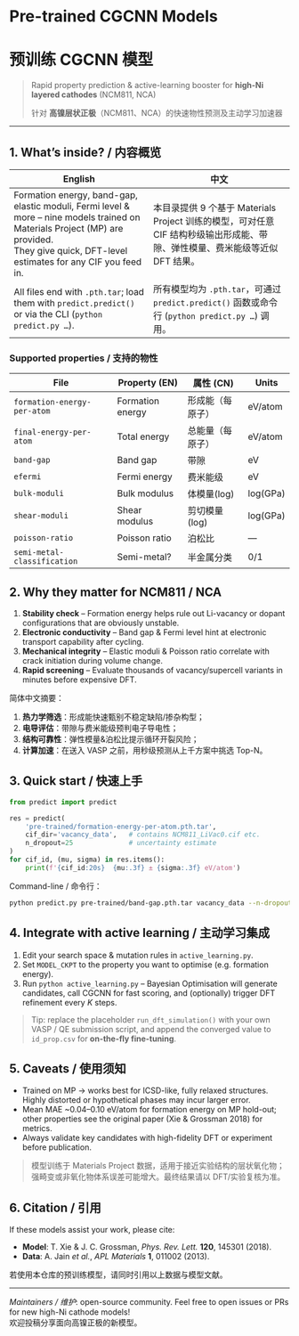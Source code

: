 # Pre-trained CGCNN Models  
# 预训练 CGCNN 模型

> Rapid property prediction & active-learning booster for **high-Ni layered cathodes** (NCM811, NCA)
> 
> 针对 **高镍层状正极**（NCM811、NCA）的快速物性预测及主动学习加速器

---

## 1. What’s inside? / 内容概览

English | 中文
--- | ---
Formation energy, band-gap, elastic moduli, Fermi level & more – nine models trained on Materials Project (MP) are provided.<br/>They give quick, DFT-level estimates for any CIF you feed in. | 本目录提供 9 个基于 Materials Project 训练的模型，可对任意 CIF 结构秒级输出形成能、带隙、弹性模量、费米能级等近似 DFT 结果。
All files end with `.pth.tar`; load them with `predict.predict()` or via the CLI (`python predict.py …`). | 所有模型均为 `.pth.tar`，可通过 `predict.predict()` 函数或命令行 (`python predict.py …`) 调用。


### Supported properties / 支持的物性

File | Property (EN) | 属性 (CN) | Units
---- | ------------- | --------- | -----
`formation-energy-per-atom` | Formation energy | 形成能（每原子） | eV/atom
`final-energy-per-atom`    | Total energy     | 总能量（每原子） | eV/atom
`band-gap`                 | Band gap         | 带隙            | eV
`efermi`                   | Fermi energy     | 费米能级         | eV
`bulk-moduli`              | Bulk modulus     | 体模量(log)     | log(GPa)
`shear-moduli`             | Shear modulus    | 剪切模量(log)   | log(GPa)
`poisson-ratio`            | Poisson ratio    | 泊松比           | —
`semi-metal-classification`| Semi-metal?      | 半金属分类       | 0/1

## 2. Why they matter for NCM811 / NCA

1. **Stability check** – Formation energy helps rule out Li-vacancy or dopant configurations that are obviously unstable.
2. **Electronic conductivity** – Band gap & Fermi level hint at electronic transport capability after cycling.
3. **Mechanical integrity** – Elastic moduli & Poisson ratio correlate with crack initiation during volume change.
4. **Rapid screening** – Evaluate thousands of vacancy/supercell variants in minutes before expensive DFT.

简体中文摘要：
1. **热力学筛选**：形成能快速甄别不稳定缺陷/掺杂构型；
2. **电导评估**：带隙与费米能级预判电子导电性；
3. **结构可靠性**：弹性模量&泊松比提示循环开裂风险；
4. **计算加速**：在送入 VASP 之前，用秒级预测从上千方案中挑选 Top-N。

## 3. Quick start / 快速上手

```python
from predict import predict

res = predict(
    'pre-trained/formation-energy-per-atom.pth.tar',
    cif_dir='vacancy_data',   # contains NCM811_LiVac0.cif etc.
    n_dropout=25              # uncertainty estimate
)
for cif_id, (mu, sigma) in res.items():
    print(f'{cif_id:20s}  {mu:.3f} ± {sigma:.3f} eV/atom')
```

Command-line / 命令行：
```bash
python predict.py pre-trained/band-gap.pth.tar vacancy_data --n-dropout 25
```

## 4. Integrate with active learning / 主动学习集成

1. Edit your search space & mutation rules in `active_learning.py`.
2. Set `MODEL_CKPT` to the property you want to optimise (e.g. formation energy).
3. Run `python active_learning.py` – Bayesian Optimisation will generate candidates, call CGCNN for fast scoring, and (optionally) trigger DFT refinement every *K* steps.

> Tip: replace the placeholder `run_dft_simulation()` with your own VASP / QE submission script, and append the converged value to `id_prop.csv` for **on-the-fly fine-tuning**.

## 5. Caveats / 使用须知

* Trained on MP → works best for ICSD-like, fully relaxed structures. Highly distorted or hypothetical phases may incur larger error.
* Mean MAE ~0.04–0.10 eV/atom for formation energy on MP hold-out; other properties see the original paper (Xie & Grossman 2018) for metrics.
* Always validate key candidates with high-fidelity DFT or experiment before publication.

> 模型训练于 Materials Project 数据，适用于接近实验结构的层状氧化物；强畸变或非氧化物体系误差可能增大。最终结果请以 DFT/实验复核为准。

## 6. Citation / 引用

If these models assist your work, please cite:

* **Model**: T. Xie & J. C. Grossman, *Phys. Rev. Lett.* **120**, 145301 (2018).
* **Data**: A. Jain *et al.*, *APL Materials* **1**, 011002 (2013).

若使用本仓库的预训练模型，请同时引用以上数据与模型文献。

---

*Maintainers / 维护*: open-source community.  Feel free to open issues or PRs for new high-Ni cathode models!  
欢迎投稿分享面向高镍正极的新模型。

